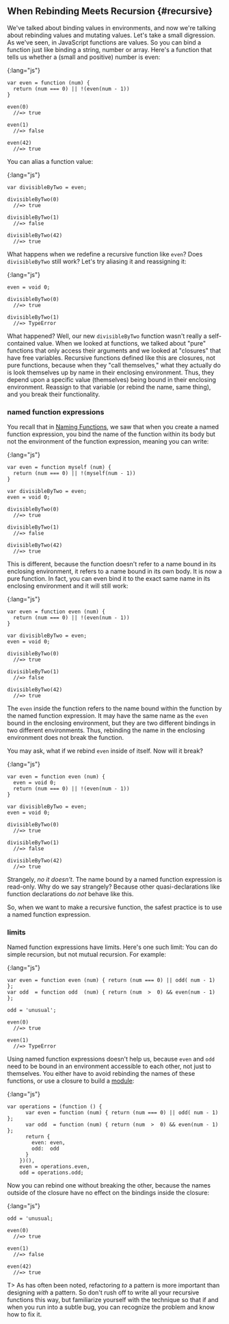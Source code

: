 ## When Rebinding Meets Recursion {#recursive}

We've talked about binding values in environments, and now we're talking about rebinding values and mutating values. Let's take a small digression. As we've seen, in JavaScript functions are values. So you can bind a function just like binding a string, number or array. Here's a function that tells us whether a (small and positive) number is even:

{:lang="js"}
~~~~~~~~
var even = function (num) {
  return (num === 0) || !(even(num - 1))
}

even(0)
  //=> true

even(1)
  //=> false

even(42)
  //=> true
~~~~~~~~

You can alias a function value:

{:lang="js"}
~~~~~~~~
var divisibleByTwo = even;

divisibleByTwo(0)
  //=> true

divisibleByTwo(1)
  //=> false

divisibleByTwo(42)
  //=> true
~~~~~~~~

What happens when we redefine a recursive function like `even`? Does `divisibleByTwo` still work? Let's try aliasing it and reassigning it:

{:lang="js"}
~~~~~~~~
even = void 0;

divisibleByTwo(0)
  //=> true

divisibleByTwo(1)
  //=> TypeError
~~~~~~~~

What happened? Well, our new `divisibleByTwo` function wasn't really a self-contained value. When we looked at functions, we talked about "pure" functions that only access their arguments and we looked at "closures" that have free variables. Recursive functions defined like this are closures, not pure functions, because when they "call themselves," what they actually do is look themselves up by name in their enclosing environment. Thus, they depend upon a specific value (themselves) being bound in their enclosing environment. Reassign to that variable (or rebind the name, same thing), and you break their functionality.

### named function expressions

You recall that in [Naming Functions](#named-function-expressions), we saw that when you create a named function expression, you bind the name of the function within its body but not the environment of the function expression, meaning you can write:

{:lang="js"}
~~~~~~~~
var even = function myself (num) {
  return (num === 0) || !(myself(num - 1))
}

var divisibleByTwo = even;
even = void 0;

divisibleByTwo(0)
  //=> true

divisibleByTwo(1)
  //=> false

divisibleByTwo(42)
  //=> true
~~~~~~~~

This is different, because the function doesn't refer to a name bound in its enclosing environment, it refers to a name bound in its own body. It is now a pure function. In fact, you can even bind it to the exact same name in its enclosing environment and it will still work:

{:lang="js"}
~~~~~~~~
var even = function even (num) {
  return (num === 0) || !(even(num - 1))
}

var divisibleByTwo = even;
even = void 0;

divisibleByTwo(0)
  //=> true

divisibleByTwo(1)
  //=> false

divisibleByTwo(42)
  //=> true
~~~~~~~~

The `even` inside the function refers to the name bound within the function by the named function expression. It may have the same name as the `even` bound in the enclosing environment, but they are two different bindings in two different environments. Thus, rebinding the name in the enclosing environment does not break the function.

You may ask, what if we rebind `even`  inside of itself. Now will it break?

{:lang="js"}
~~~~~~~~
var even = function even (num) {
  even = void 0;
  return (num === 0) || !(even(num - 1))
}

var divisibleByTwo = even;
even = void 0;

divisibleByTwo(0)
  //=> true

divisibleByTwo(1)
  //=> false

divisibleByTwo(42)
  //=> true
~~~~~~~~

Strangely, *no it doesn't*. The name bound by a named function expression is read-only. Why do we say strangely? Because other quasi-declarations like function declarations do *not* behave like this.

So, when we want to make a recursive function, the safest practice is to use a named function expression.

### limits

Named function expressions have limits. Here's one such limit: You can do simple recursion, but not mutual recursion. For example:

{:lang="js"}
~~~~~~~~
var even = function even (num) { return (num === 0) || odd( num - 1) };
var odd  = function odd  (num) { return (num  >  0) && even(num - 1) };

odd = 'unusual';

even(0)
  //=> true

even(1)
  //=> TypeError
~~~~~~~~

Using named function expressions doesn't help us, because `even` and `odd` need to be bound in an environment accessible to each other, not just to themselves. You either have to avoid rebinding the names of these functions, or use a closure to build a [module](#modules):

{:lang="js"}
~~~~~~~~
var operations = (function () {
      var even = function (num) { return (num === 0) || odd( num - 1) };
      var odd  = function (num) { return (num  >  0) && even(num - 1) };
      return {
        even: even,
        odd:  odd
      }
    })(),
    even = operations.even,
    odd = operations.odd;
~~~~~~~~

Now you can rebind one without breaking the other, because the names outside of the closure have no effect on the bindings inside the closure:

{:lang="js"}
~~~~~~~~
odd = 'unusual;

even(0)
  //=> true

even(1)
  //=> false

even(42)
  //=> true
~~~~~~~~

T> As has often been noted, refactoring *to* a pattern is more important than designing *with* a pattern. So don't rush off to write all your recursive functions this way, but familiarize yourself with the technique so that if and when you run into a subtle bug, you can recognize the problem and know how to fix it.

